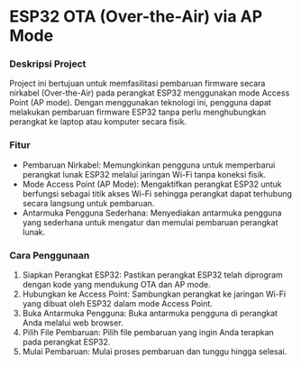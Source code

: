 # ESP32 OTA (Over-the-Air) via AP Mode

### Deskripsi Project

Project ini bertujuan untuk memfasilitasi pembaruan firmware secara nirkabel (Over-the-Air) pada perangkat ESP32 menggunakan mode Access Point (AP mode). Dengan menggunakan teknologi ini, pengguna dapat melakukan pembaruan firmware ESP32 tanpa perlu menghubungkan perangkat ke laptop atau komputer secara fisik.

### Fitur

* Pembaruan Nirkabel: Memungkinkan pengguna untuk memperbarui perangkat lunak ESP32 melalui jaringan Wi-Fi tanpa koneksi fisik.
* Mode Access Point (AP Mode): Mengaktifkan perangkat ESP32 untuk berfungsi sebagai titik akses Wi-Fi sehingga perangkat dapat terhubung secara langsung untuk pembaruan.
* Antarmuka Pengguna Sederhana: Menyediakan antarmuka pengguna yang sederhana untuk mengatur dan memulai pembaruan perangkat lunak.

### Cara Penggunaan

1. Siapkan Perangkat ESP32: Pastikan perangkat ESP32 telah diprogram dengan kode yang mendukung OTA dan AP mode.
2. Hubungkan ke Access Point: Sambungkan perangkat ke jaringan Wi-Fi yang dibuat oleh ESP32 dalam mode Access Point.
3. Buka Antarmuka Pengguna: Buka antarmuka pengguna di perangkat Anda melalui web browser.
4. Pilih File Pembaruan: Pilih file pembaruan yang ingin Anda terapkan pada perangkat ESP32.
5. Mulai Pembaruan: Mulai proses pembaruan dan tunggu hingga selesai.
